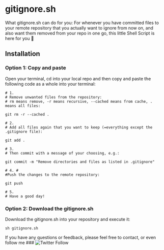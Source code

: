# gitignore.sh
What gitignore.sh can do for you:
For whenever you have committed files to your remote repository that you actually want to ignore from now on, and also want them removed from your repo in one go, this little Shell Script is here for you 🙂

## Installation

### Option 1: Copy and paste

Open your terminal, cd into your local repo and then copy and paste the following code as a whole into your terminal:

```
# 1.
# Remove unwanted files from the repository:
# rm means remove, -r means recursive, --cached means from cache, . means all files:

git rm -r --cached .

# 2.
# Add all files again that you want to keep (=everything except the .gitignore file):

git add .

# 3.
# Then commit with a message of your choosing, e.g.:

git commit -m "Remove directories and files as listed in .gitignore"

# 4. #
#Push the changes to the remote repository:

git push

# 5.
# Have a good day!
```

### Option 2: Download the gitignore.sh

Download the gitignore.sh into your repository and execute it:

```
sh gitignore.sh
```

If you have any questions or feedback, please feel free to contact, or even follow me ### ![Twitter Follow](https://img.shields.io/twitter/follow/curiosdevcookie?style=social)